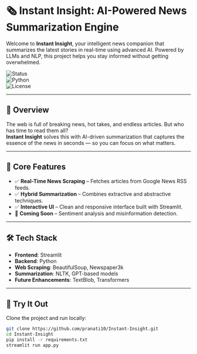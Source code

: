 # 🗞️ Instant Insight: AI-Powered News Summarization Engine  

Welcome to **Instant Insight**, your intelligent news companion that summarizes the latest stories in real-time using advanced AI. Powered by LLMs and NLP, this project helps you stay informed without getting overwhelmed.

![Status](https://img.shields.io/badge/status-in--progress-yellow)  
![Python](https://img.shields.io/badge/python-3.9%2B-blue)  
![License](https://img.shields.io/badge/license-MIT-green)

---

## 📌 Overview

The web is full of breaking news, hot takes, and endless articles. But who has time to read them all?  
**Instant Insight** solves this with AI-driven summarization that captures the essence of the news in seconds — so you can focus on what matters.

---

## 🎯 Core Features

- ✅ **Real-Time News Scraping** – Fetches articles from Google News RSS feeds.
- ✅ **Hybrid Summarization** – Combines extractive and abstractive techniques.
- ✅ **Interactive UI** – Clean and responsive interface built with Streamlit.
- 🧠 **Coming Soon** – Sentiment analysis and misinformation detection.

---

## 🛠️ Tech Stack

- **Frontend**: Streamlit  
- **Backend**: Python  
- **Web Scraping**: BeautifulSoup, Newspaper3k  
- **Summarization**: NLTK, GPT-based models  
- **Future Enhancements**: TextBlob, Transformers

---

## 🚀 Try It Out

Clone the project and run locally:

```bash
git clone https://github.com/pranati10/Instant-Insight.git
cd Instant-Insight
pip install -r requirements.txt
streamlit run app.py
